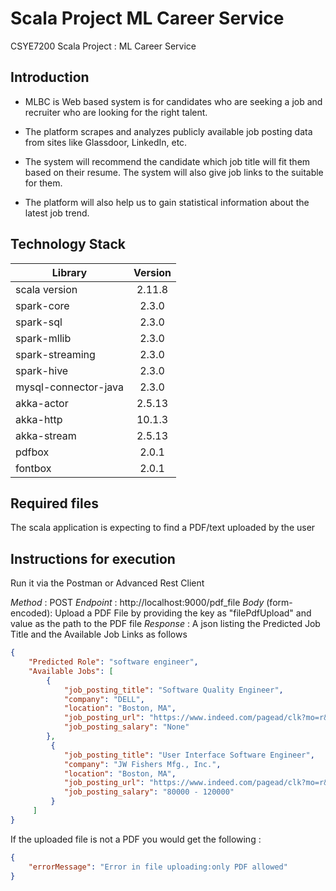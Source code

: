 # Scala Project ML Career Service
CSYE7200 Scala Project : ML Career Service

## Introduction
-   MLBC is Web based system is for candidates who are seeking a job and recruiter who are looking for the right talent.
    
-   The platform scrapes and analyzes publicly available job posting data from sites like Glassdoor, LinkedIn, etc.
    
-   The system will recommend the candidate which job title will fit them based on their resume. The system will also give job links to the suitable for them.
    
-   The platform will also help us to gain statistical information about the latest job trend.

## Technology Stack

| Library              | Version | 
| ---------------------|:-------:|
| scala version        | 2.11.8  |
| spark-core           | 2.3.0   |
| spark-sql            | 2.3.0   |
| spark-mllib          | 2.3.0   |
| spark-streaming      | 2.3.0   |
| spark-hive		   | 2.3.0   |
| mysql-connector-java | 2.3.0   |
| akka-actor           | 2.5.13  |
| akka-http            | 10.1.3  |
| akka-stream          | 2.5.13  |
| pdfbox               | 2.0.1   |
| fontbox              | 2.0.1   |


## Required files
The scala application is expecting to find a PDF/text uploaded by the user

## Instructions for execution
Run it via the Postman or Advanced Rest Client

_Method_ : POST
_Endpoint_ : http://localhost:9000/pdf_file
_Body_ (form-encoded): Upload a PDF File by providing the key as "filePdfUpload" and value as the path to the PDF file
_Response_ : A json listing the Predicted Job Title and the Available Job Links as follows
```json
{
    "Predicted Role": "software engineer",
    "Available Jobs": [
        {
            "job_posting_title": "Software Quality Engineer",
            "company": "DELL",
            "location": "Boston, MA",
            "job_posting_url": "https://www.indeed.com/pagead/clk?mo=r&ad=-6NYlbfkN0DhVAxkc_TxySVbUOs6bxWYWOfhmDTNcVTjFFBAY1FXZ_f-lnuRL7vGmhrcjkjTSE3fin6ve_ms4_9mScuaceMLDlH5RM-fUHmHxZE5PndrOse_GkPZwuCVyi6uzk699vmQcNe663vhzNZYMDTKXCuX_SXq9blbeu-m_sPFggUQmSJ3v2d4J7fnz01fJbN01w-4bzs4qhEzv8nkSkWNqEwrSGidIZ4UO13FjMoRpSx5MCV6FY8nm0BD3WFo6ZkQjgkPxQ4F4_N8f-MKYhPbXYZZmB0dwoVPXx02RGboZ7Ar7vzZtO8Lza-DXlpN05wt-_4ghGoPuQe6TKMc4NBW8q4mIDORxZ-dUoVWA76HFzHSSMDBlBWlT5fVyILzmdm7FEoPlA_waWP3GgMYUwRaqm204uEfvZJ3Osdb8u9BnQp4cw==&vjs=3&p=9&fvj=1",
            "job_posting_salary": "None"
        },
         {
            "job_posting_title": "User Interface Software Engineer",
            "company": "JW Fishers Mfg., Inc.",
            "location": "Boston, MA",
            "job_posting_url": "https://www.indeed.com/pagead/clk?mo=r&ad=-6NYlbfkN0DhVAxkc_TxySVbUOs6bxWYWOfhmDTNcVTjFFBAY1FXZ_f-lnuRL7vGmhrcjkjTSE3fin6ve_ms4_9mScuaceMLDlH5RM-fUHmHxZE5PndrOse_GkPZwuCVyi6uzk699vmQcNe663vhzNZYMDTKXCuX_SXq9blbeu-m_sPFggUQmSJ3v2d4J7fnz01fJbN01w-4bzs4qhEzv8nkSkWNqEwrSGidIZ4UO13FjMoRpSx5MCV6FY8nm0BD3WFo6ZkQjgkPxQ4F4_N8f-MKYhPbXYZZmB0dwoVPXx02RGboZ7Ar7vzZtO8Lza-DXlpN05wt-_4ghGoPuQe6TKMc4NBW8q4mIDORxZ-dUoVWA76HFzHSSMDBlBWlT5fVyILzmdm7FEoPlA_waWP3GgMYUwRaqm204uEfvZJ3Osdb8u9BnQp4cw==&vjs=3&p=9&fvj=1",
            "job_posting_salary": "80000 - 120000"
         }
     ]
}
```
If the uploaded file is not a PDF you would get the following :
```json
{
    "errorMessage": "Error in file uploading:only PDF allowed"
}
```
